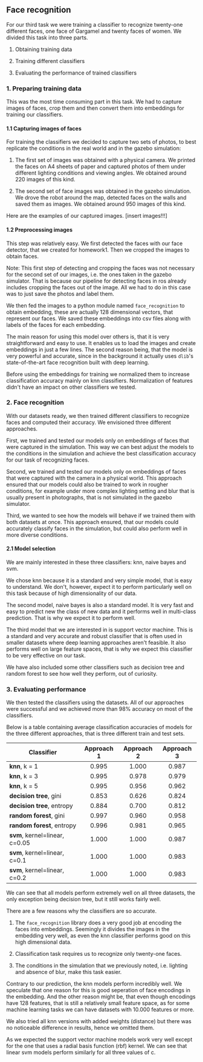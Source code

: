 ## Face recognition

For our third task we were training a classifier to recognize twenty-one different faces, one face of Gargamel and twenty faces of women. We divided this task into three parts.

1. Obtaining training data

2. Training different classifiers

3. Evaluating the performance of trained classifiers

### 1. Preparing training data

This was the most time consuming part in this task. We had to capture images of faces, crop them and then convert them into embeddings for training our classifiers.

#### 1.1 Capturing images of faces

For training the classifiers we decided to capture two sets of photos, to best replicate the conditions in the real world and in the gazebo simulation:

1. The first set of images was obtained with a physical camera. We printed the faces on A4 sheets of paper and captured photos of them under different lighting conditions and viewing angles. We obtained around 220 images of this kind.

2. The second set of face images was obtained in the gazebo simulation. We drove the robot around the map, detected faces on the walls and saved them as images. We obtained around 950 images of this kind.

Here are the examples of our captured images.
[insert images!!!]

#### 1.2 Preprocessing images

This step was relatively easy. We first detected the faces with our face detector, that we created for homework1. Then we cropped the images to obtain faces.

Note: This first step of detecting and cropping the faces was not necessary for the second set of our images, i.e. the ones taken in the gazebo simulator. That is because our pipeline for detecting faces in ros already includes cropping the faces out of the image. All we had to do in this case was to just save the photos and label them.

We then fed the images to a python module named `face_recognition` to obtain embedding, these are actually 128 dimensional vectors, that represent our faces. We saved these embeddings into csv files along with labels of the faces for each embedding.

The main reason for using this model over others is, that it is very straightforward and easy to use. It enables us to load the images and create embeddings in just a few lines. The second reason being, that the model is very powerful and accurate, since in the background it actually uses `dlib`'s state-of-the-art face recognition built with deep learning.

Before using the embeddings for training we normalized them to increase classification accuracy mainly on knn classifiers. Normalization of features didn't have an impact on other classifiers we tested.

### 2. Face recognition

With our datasets ready, we then trained different classifiers to recognize faces and computed their accuracy. We envisioned three different approaches.

First, we trained and tested our models only on embeddings of faces that were captured in the simulation. This way we can best adjust the models to the conditions in the simulation and achieve the best classification accuracy for our task of recognizing faces.

Second, we trained and tested our models only on embeddings of faces that were captured with the camera in a physical world. This approach ensured that our models could also be trained to work in rougher conditions, for example under more complex lighting setting and blur that is usually present in photographs, that is not simulated in the gazebo simulator.

Third, we wanted to see how the models will behave if we trained them with both datasets at once. This approach ensured, that our models could accurately classify faces in the simulation, but could also perform well in more diverse conditions.

#### 2.1 Model selection

We are mainly interested in these three classifiers: knn, naive bayes and svm.

We chose knn because it is a standard and very simple model, that is easy to understand. We don't, however, expect it to perform particularly well on this task because of high dimensionality of our data.

The second model, naive bayes is also a standard model. It is very fast and easy to predict new the class of new data and it performs well in multi-class prediction. That is why we expect it to perform well.

The third model that we are interested in is support vector machine. This is a standard and very accurate and robust classifier that is often used in smaller datasets where deep learning approaches aren't feasible. It also performs well on large feature spaces, that is why we expect this classifier to be very effective on our task.

We have also included some other classifiers such as decision tree and random forest to see how well they perform, out of curiosity.

### 3. Evaluating performance

We then tested the classifiers using the datasets. All of our approaches were successful and we achieved more than 98% accuracy on most of the classifiers. 

Below is a table containing average classification accuracies of models for the three different approaches, that is three different train and test sets.

| Classifier                     | Approach 1    | Approach 2    | Approach 3    |
| ------------------------------ | :-----------: | :-----------: | :-----------: | 
| __knn__, k = 1                 | 0.995         | 1.000         | 0.987         |
| __knn__, k = 3                 | 0.995         | 0.978         | 0.979         | 
| __knn__, k = 5                 | 0.995         | 0.956         | 0.962         |
| __decision tree__, gini        | 0.853         | 0.626         | 0.824         |
| __decision tree__, entropy     | 0.884         | 0.700         | 0.812         |
| __random forest__, gini        | 0.997         | 0.960         | 0.958         |
| __random forest__, entropy     | 0.996         | 0.981         | 0.965         |
| __svm__, kernel=linear, c=0.05 | 1.000         | 1.000         | 0.987         |
| __svm__, kernel=linear, c=0.1  | 1.000         | 1.000         | 0.983         |
| __svm__, kernel=linear, c=0.2  | 1.000         | 1.000         | 0.983         |

We can see that all models perform extremely well on all three datasets, the only exception being decision tree, but it still works fairly well.

There are a few reasons why the classifiers are so accurate.

1. The `face_recognition` library does a very good job at encoding the faces into embeddings. Seemingly it divides the images in the embedding very well, as even the knn classifier performs good on this high dimensional data.

2. Classification task requires us to recognize only twenty-one faces.

3. The conditions in the simulation that we previously noted, i.e. lighting and absence of blur, make this task easier.

Contrary to our prediction, the knn models perform incredibly well. We speculate that one reason for this is good seperation of face encodings in the embedding. And the other reason might be, that even though encodings have 128 features, that is still a relatively small feature space, as for some machine learning tasks we can have datasets with 10.000 features or more. 

We also tried all knn versions with added weights (distance) but there was no noticeable difference in results, hence we omitted them.

As we expected the support vector machine models work very well except for the one that uses a radial basis function (rbf) kernel. We can see that linear svm models perform similarly for all three values of c.